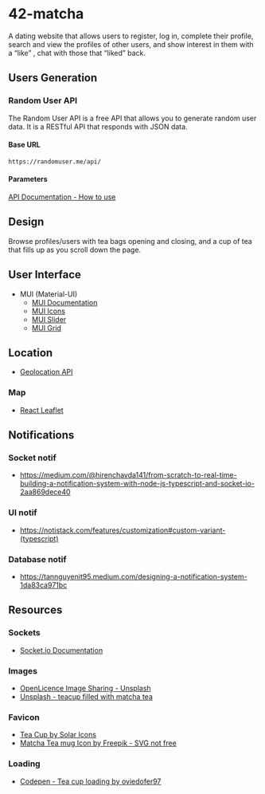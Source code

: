# 42-matcha

A dating website that allows users to register, log in, complete their profile, search and view the profiles of other users, and show interest in them with a “like” , chat with those that “liked” back.

## Users Generation

### Random User API

The Random User API is a free API that allows you to generate random user data. It is a RESTful API that responds with JSON data.

#### Base URL

```http
https://randomuser.me/api/
```

#### Parameters

[API Documentation - How to use](https://randomuser.me/documentation#howto)

## Design

Browse profiles/users with tea bags opening and closing, and a cup of tea that fills up as you scroll down the page.

## User Interface

- MUI (Material-UI)
  - [MUI Documentation](https://material-ui.com/getting-started/installation/)
  - [MUI Icons](https://material-ui.com/components/material-icons/)
  - [MUI Slider](https://mui.com/material-ui/react-slider/)
  - [MUI Grid](https://mui.com/material-ui/react-grid2/)

## Location

- [Geolocation API](https://developer.mozilla.org/en-US/docs/Web/API/Geolocation_API)

### Map

- [React Leaflet](https://react-leaflet.js.org/)

## Notifications

### Socket notif

- https://medium.com/@hirenchavda141/from-scratch-to-real-time-building-a-notification-system-with-node-js-typescript-and-socket-io-2aa869dece40

### UI notif

- https://notistack.com/features/customization#custom-variant-(typescript)

### Database notif

- https://tannguyenit95.medium.com/designing-a-notification-system-1da83ca971bc

## Resources

### Sockets

- [Socket.io Documentation](https://socket.io/docs/v4/)

### Images

- [OpenLicence Image Sharing - Unsplash](https://unsplash.com/)
- [Unsplash - teacup filled with matcha tea](https://unsplash.com/photos/white-ceramic-teacup-filled-of-matcha-tea-Z-hvocTfR_s)

### Favicon

- [Tea Cup by Solar Icons](https://www.svgrepo.com/svg/527916/tea-cup)
- [Matcha Tea mug Icon by Freepik - SVG not free](https://www.flaticon.com/free-icons/tea-mug)

### Loading

- [Codepen - Tea cup loading by oviedofer97](https://codepen.io/oviedofer97/pen/dyNzQeX)
